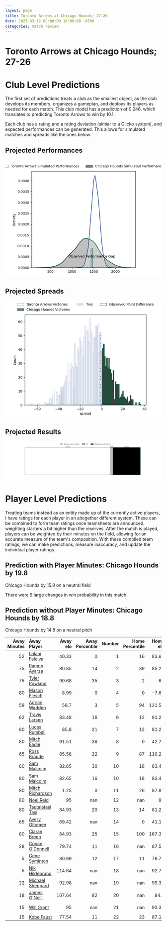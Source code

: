 ```yaml
---  
layout: page  
title: Toronto Arrows at Chicago Hounds; 27-26  
date: 2023-03-12 02:00:00 18:00:00 -0500  
categories: match review  
---
```

# Toronto Arrows at Chicago Hounds; 27-26

# Club Level Predictions


The first set of predictions treats a club as the smallest object, as the club develops its members, organizes a gameplan, and deploys its players as needed for each match. This club model has a prediction of 0.246, which translates to predicting Toronto Arrows to win by 10.1.

Each club has a rating and a rating deviation (simiar to a Glicko system), and expected performances can be generated. This allows for simulated matches and spreads like the ones below.
## Projected Performances


![Projected Performances](plots/performances_2023-03-12-ChicagoHounds-TorontoArrows.png)
## Projected Spreads


![Projected Spreads](plots/spreads_2023-03-12-ChicagoHounds-TorontoArrows.png)
## Projected Results


![Projected Results](plots/resultbar_2023-03-12-ChicagoHounds-TorontoArrows.png)
# Player Level Predictions


Treating teams instead as an entity made up of the currently active players, I have ratings for each player in an altogether different system. These can be combined to form team ratings once teamsheets are announced, weighting starters a bit higher than the reserves. After the match is played, players can be weighted by their minutes on the field, allowing for an accurate measure of the team's composition. With these compiled team ratings, we can make predictions, measure inaccuracy, and update the individual player ratings.
## Prediction with Player Minutes: Chicago Hounds by 19.8


Chicago Hounds by 15.8 on a neutral field

There were 9 large changes in win probability in this match
## Prediction without Player Minutes: Chicago Hounds by 18.8


Chicago Hounds by 14.8 on a neutral pitch



|   Away Minutes | Away Player                                                     |   Away elo |   Away Percentile |   Number |   Home Percentile |   Home elo | Home Player                                                             |   Home Minutes |
|---------------:|:----------------------------------------------------------------|-----------:|------------------:|---------:|------------------:|-----------:|:------------------------------------------------------------------------|---------------:|
|             52 | [Lolani Faleiva](..//playerfiles//LolaniFaleiva_cleaned.md)     |      40.33 |                 0 |        1 |                16 |      83.68 | [George Thornton](..//playerfiles//GeorgeThornton_cleaned.md)           |             53 |
|             75 | [Ramon Ayarza](..//playerfiles//RamonAyarza_cleaned.md)         |      80.85 |                14 |        2 |                39 |      85.28 | [Lindsey Stevens](..//playerfiles//LindseyStevens_cleaned.md)           |             75 |
|             75 | [Tyler Rowland](..//playerfiles//TylerRowland_cleaned.md)       |      90.68 |                35 |        3 |                 2 |      63    | [Charles Abel](..//playerfiles//CharlesAbel_cleaned.md)                 |             53 |
|             80 | [Mason Flesch](..//playerfiles//MasonFlesch_cleaned.md)         |       8.99 |                 0 |        4 |                 0 |      -7.66 | [Mike Matarazzo](..//playerfiles//MikeMatarazzo_cleaned.md)             |             80 |
|             58 | [Adrian Wadden](..//playerfiles//AdrianWadden_cleaned.md)       |      58.7  |                 3 |        5 |                94 |     121.52 | [Dineshwaran Krishnan](..//playerfiles//DineshwaranKrishnan_cleaned.md) |             77 |
|             62 | [Travis Larsen](..//playerfiles//TravisLarsen_cleaned.md)       |      83.48 |                16 |        6 |                12 |      81.24 | [Luke Beauchamp](..//playerfiles//LukeBeauchamp_cleaned.md)             |             75 |
|             80 | [Lucas Rumball](..//playerfiles//LucasRumball_cleaned.md)       |      85.8  |                21 |        7 |                12 |      81.24 | [Maclean Jones](..//playerfiles//MacleanJones_cleaned.md)               |             80 |
|             80 | [Mitch Eadie](..//playerfiles//MitchEadie_cleaned.md)           |      91.51 |                36 |        8 |                 0 |      42.73 | [Michael De Waal](..//playerfiles//MichaelDeWaal_cleaned.md)            |             80 |
|             65 | [Ross Braude](..//playerfiles//RossBraude_cleaned.md)           |      85.58 |                22 |        9 |                87 |     110.24 | [Michael Baska](..//playerfiles//MichaelBaska_cleaned.md)               |             75 |
|             80 | [Sam Malcolm](..//playerfiles//SamMalcolm_cleaned.md)           |      82.65 |                30 |       10 |                18 |      83.42 | [Luke Carty](..//playerfiles//LukeCarty_cleaned.md)                     |             80 |
|             80 | [Sam Malcolm](..//playerfiles//SamMalcolm_cleaned.md)           |      82.65 |                16 |       10 |                18 |      83.42 | [Luke Carty](..//playerfiles//LukeCarty_cleaned.md)                     |             80 |
|             80 | [Mitch Richardson](..//playerfiles//MitchRichardson_cleaned.md) |       1.25 |                 0 |       11 |                26 |      87.81 | [Jean-Pierre Eloff](..//playerfiles//Jean-PierreEloff_cleaned.md)       |             80 |
|             80 | [Noel Reid](..//playerfiles//NoelReid_cleaned.md)               |      95    |               nan |       12 |               nan |      95    | [Bill Meakes](..//playerfiles//BillMeakes_cleaned.md)                   |             80 |
|             80 | [Tautalatasi Tasi](..//playerfiles//TautalatasiTasi_cleaned.md) |      84.93 |                20 |       13 |                14 |      81.24 | [Bryce Campbell](..//playerfiles//BryceCampbell_cleaned.md)             |             80 |
|             65 | [Avery Oitomen](..//playerfiles//AveryOitomen_cleaned.md)       |      69.42 |               nan |       14 |                 0 |      41.11 | [Mark O'Keeffe](..//playerfiles//MarkO'Keeffe_cleaned.md)               |             65 |
|             80 | [Ciaran Breen](..//playerfiles//CiaranBreen_cleaned.md)         |      84.93 |                25 |       15 |               100 |     167.39 | [Chris Mattina](..//playerfiles//ChrisMattina_cleaned.md)               |             80 |
|             28 | [Conan O'Donnell](..//playerfiles//ConanO'Donnell_cleaned.md)   |      79.74 |                11 |       16 |               nan |      87.51 | [LaRome White](..//playerfiles//LaRomeWhite_cleaned.md)                 |             27 |
|              5 | [Gene Syminton](..//playerfiles//GeneSyminton_cleaned.md)       |      80.99 |                12 |       17 |                11 |      79.79 | [Mason Koch](..//playerfiles//MasonKoch_cleaned.md)                     |              5 |
|              5 | [Nik Hildebrand](..//playerfiles//NikHildebrand_cleaned.md)     |     114.64 |               nan |       18 |               nan |      92.75 | [Paddy Ryan](..//playerfiles//PaddyRyan_cleaned.md)                     |             27 |
|             22 | [Michael Sheppard](..//playerfiles//MichaelSheppard_cleaned.md) |      92.98 |               nan |       19 |               nan |      99.31 | [Sam Peri](..//playerfiles//SamPeri_cleaned.md)                         |              3 |
|             18 | [James O'Neill](..//playerfiles//JamesO'Neill_cleaned.md)       |     107.64 |                82 |       20 |               nan |      94.2  | [Dacoda Worth](..//playerfiles//DacodaWorth_cleaned.md)                 |              5 |
|             15 | [Will Grant](..//playerfiles//WillGrant_cleaned.md)             |      95    |               nan |       21 |               nan |      93.38 | [Sean Yacoubian](..//playerfiles//SeanYacoubian_cleaned.md)             |              5 |
|             15 | [Kobe Faust](..//playerfiles//KobeFaust_cleaned.md)             |      77.54 |                11 |       22 |                23 |      87.11 | [Caleb Strum](..//playerfiles//CalebStrum_cleaned.md)                   |             15 |

